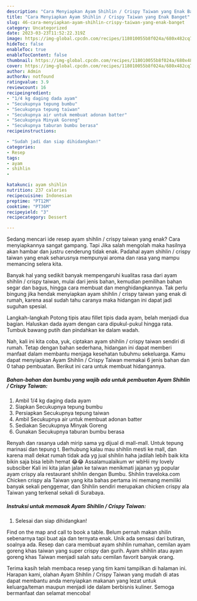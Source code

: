 ```yaml
---
description: "Cara Menyiapkan Ayam Shihlin / Crispy Taiwan yang Enak Banget"
title: "Cara Menyiapkan Ayam Shihlin / Crispy Taiwan yang Enak Banget"
slug: 46-cara-menyiapkan-ayam-shihlin-crispy-taiwan-yang-enak-banget
category: Uncategorized
date: 2023-03-23T11:52:22.319Z
image: https://img-global.cpcdn.com/recipes/118010055b8f024a/680x482cq70/ayam-shihlin-crispy-taiwan-foto-resep-utama.jpg
hideToc: false
enableToc: true
enableTocContent: false
thumbnail: https://img-global.cpcdn.com/recipes/118010055b8f024a/680x482cq70/ayam-shihlin-crispy-taiwan-foto-resep-utama.jpg
cover: https://img-global.cpcdn.com/recipes/118010055b8f024a/680x482cq70/ayam-shihlin-crispy-taiwan-foto-resep-utama.jpg
author: Admin
authorAv: notfound
ratingvalue: 3.9
reviewcount: 16
recipeingredient:
- "1/4 kg daging dada ayam"
- "Secukupnya tepung bumbu"
- "Secukupnya tepung taiwan"
- "Secukupnya air untuk membuat adonan batter"
- "Secukupnya Minyak Goreng"
- "Secukupnya taburan bumbu berasa"
recipeinstructions:

- "Sudah jadi dan siap dihidangkan!"
categories:
- Resep
tags:
- ayam
- shihlin
- 

katakunci: ayam shihlin  
nutrition: 237 calories
recipecuisine: Indonesian
preptime: "PT12M"
cooktime: "PT36M"
recipeyield: "3"
recipecategory: Dessert

---
```



Sedang mencari ide resep ayam shihlin / crispy taiwan yang enak? Cara menyiapkannya sangat gampang. Tapi Jika salah mengolah maka hasilnya akan hambar dan justru cenderung tidak enak. Padahal ayam shihlin / crispy taiwan yang enak seharusnya mempunyai aroma dan rasa yang mampu memancing selera kita.


Banyak hal yang sedikit banyak mempengaruhi kualitas rasa dari ayam shihlin / crispy taiwan, mulai dari jenis bahan, kemudian pemilihan bahan segar dan bagus, hingga cara membuat dan menghidangkannya. Tak perlu bingung jika hendak menyiapkan ayam shihlin / crispy taiwan yang enak di rumah, karena asal sudah tahu caranya maka hidangan ini dapat jadi suguhan spesial.

Langkah-langkah Potong tipis atau fillet tipis dada ayam, belah menjadi dua bagian. Haluskan dada ayam dengan cara dipukul-pukul hingga rata. Tumbuk bawang putih dan pindahkan ke dalam wadah.


Nah, kali ini kita coba, yuk, ciptakan ayam shihlin / crispy taiwan sendiri di rumah. Tetap dengan bahan sederhana, hidangan ini dapat memberi manfaat dalam membantu menjaga kesehatan tubuhmu sekeluarga. Kamu dapat menyiapkan Ayam Shihlin / Crispy Taiwan memakai 6 jenis bahan dan 0 tahap pembuatan. Berikut ini cara untuk membuat hidangannya.

<!--inarticleads1-->

##### Bahan-bahan dan bumbu yang wajib ada untuk pembuatan Ayam Shihlin / Crispy Taiwan:

1. Ambil 1/4 kg daging dada ayam
1. Siapkan Secukupnya tepung bumbu
1. Persiapkan Secukupnya tepung taiwan
1. Ambil Secukupnya air untuk membuat adonan batter
1. Sediakan Secukupnya Minyak Goreng
1. Gunakan Secukupnya taburan bumbu berasa


Renyah dan rasanya udah mirip sama yg dijual di mall-mall. Untuk tepung marinasi dan tepung t. Berhubung kalau mau shihlin mesti ke mall, dan karena mall dekat rumah tidak ada yg jual shihlin haha jadilah lebih baik kita bikin saja bisa lebih hemat 😂😂 Assalamualaikum wr wbHii my lovely subsciber Kali ini kita jalan jalan ke taiwan menikmati jajanan yg popular ayam crispy ala restaurant shihlin dengan Bumbu. Shihlin traveloka.com Chicken crispy ala Taiwan yang kita bahas pertama ini memang memiliki banyak sekali penggemar, dan Shihlin sendiri merupakan chicken crispy ala Taiwan yang terkenal sekali di Surabaya. 

<!--inarticleads2-->

##### Instruksi untuk memasak Ayam Shihlin / Crispy Taiwan:


1. Selesai dan siap dihidangkan!

Find on the map and call to book a table. Belum pernah makan shilin sebenarnya tapi buat aja dan ternyata enak. Unik ada sensasi dari butiran, soalnya ada. Resep dan cara membuat ayam shihlin rumahan, cemilan ayam goreng khas taiwan yang super crispy dan gurih. Ayam shihlin atau ayam goreng khas Taiwan menjadi salah satu cemilan favorit banyak orang. 

Terima kasih telah membaca resep yang tim kami tampilkan di halaman ini. Harapan kami, olahan Ayam Shihlin / Crispy Taiwan yang mudah di atas dapat membantu anda menyiapkan makanan yang lezat untuk keluarga/teman maupun menjadi ide dalam berbisnis kuliner. Semoga bermanfaat dan selamat mencoba!
